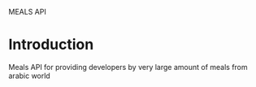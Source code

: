 MEALS API 

# Introduction
Meals API for providing developers by very large amount of meals from arabic world
